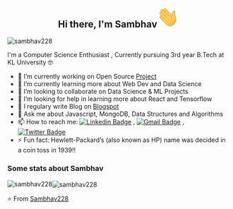 <h2 align="Center">  Hi there, I'm Sambhav<img src="https://raw.githubusercontent.com/ABSphreak/ABSphreak/master/gifs/Hi.gif" width="50"></h3>
<p align="left"> <img src="https://komarev.com/ghpvc/?username=sambhav228" alt="sambhav228" /> </p>



I'm a Computer Science Enthusiast , Currently pursuing 3rd year B.Tech at KL University 🤓

- 🔭 I’m currently working on Open Source [Project](https://github.com/sambhav228/Stulysis)
- 🌱 I’m currently learning more about Web Dev and Data Science
- 👯 I’m looking to collaborate on Data Science & ML Projects
- 🤔 I’m looking for help in learning more about React and Tensorflow 
- 📝 I regulary write Blog on [Blogspot](https://www.blogger.com/u/1/profile/09774559990553938084)
- 💬 Ask me about Javascript, MongoDB, Data Structures and Algorithms
- 📫 How to reach me:
[![Linkedin Badge](https://img.shields.io/badge/-LinkedIn-blue?style=flat-square&logo=Linkedin&logoColor=white&link=https://www.linkedin.com/in/sambhav228/)](https://www.linkedin.com/in/sambhav228/) 
, [![Gmail Badge](https://img.shields.io/badge/-Gmail-c14438?style=flat-square&logo=Gmail&logoColor=white&link=mailto:sambhavkumar228@gmail.com)](mailto:sambhavkumar228@gmail.com)
,[![Twitter Badge](https://img.shields.io/badge/-sambhav-1ca0f1?style=flat-square&logo=twitter&logoColor=white&link=https://twitter.com/sambhav228)](https://twitter.com/sambhav228)
- ⚡ Fun fact: Hewlett-Packard’s (also known as HP) name was decided in a coin toss in 1939!! 

### Some stats about Sambhav
<img align="left" src="https://github-readme-stats.vercel.app/api/top-langs/?username=sambhav228&layout=compact&hide=html&theme=radical" alt="sambhav228" />

<img align="center" src="https://github-readme-stats.vercel.app/api?username=sambhav228&show_icons=true&theme=radical" alt="sambhav228" />

⭐️ From [Sambhav228](https://github.com/sambhav228)


